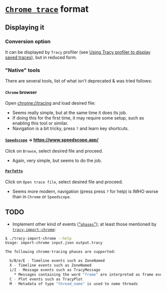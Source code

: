 # [`Chrome trace`](https://docs.google.com/document/d/1CvAClvFfyA5R-PhYUmn5OOQtYMH4h6I0nSsKchNAySU/edit?usp=sharing) format

## Displaying it

### Conversion option

It can be displayed by `Tracy` profiler (see [Using Tracy profiler to display saved traces](UsingTracyProfiler.md)), but in reduced form.

### "Native" tools

There are several tools, list of what isn't deprecated & was tried follows:

#### `Chrome` browser

Open <chrome://tracing> and load desired file:

* Seems really simple, but at the same time it does its job.
* If doing this for the first time, it may require some setup, such as enabling this tool or similar.
* Navigation is a bit tricky, press `?` and learn key shortcuts.

#### [`Speedscope`](https://github.com/jlfwong/speedscope) -> <https://www.speedscope.app/>

Click on `Browse`, select desired file and proceed.

* Again, very simple, but seems to do the job.

#### [`Perfetto`](https://ui.perfetto.dev/)

Click on `Open trace file`, select desired file and proceed.

* Seems more modern, navigation (press press `?` for help) is IMHO worse than in `Chrome` or `Speedscope`.

## TODO

* Implement other kind of events (["`phases`"](https://docs.google.com/document/d/1CvAClvFfyA5R-PhYUmn5OOQtYMH4h6I0nSsKchNAySU/edit?tab=t.0#heading=h.puwqg050lyuy)); at least those mentioned by [`tracy-import-chrome`](https://github.com/wolfpld/tracy/blob/master/import/src/import-chrome.cpp#L31):

```bash
$ ./tracy-import-chrome --help
Usage: import-chrome input.json output.tracy

The following chrome-tracing phases are supported:

  b/B/e/E - Timeline events such as ZoneNamed
  X - Timeline events such as ZoneNamed
  i/I - Message events such as TracyMessage
    * Messages containing the word "frame" are interpreted as frame events such as FrameMarkNamed
  C - Plot events such as TracyPlot
  M - Metadata of type "thread_name" is used to name threads
```
